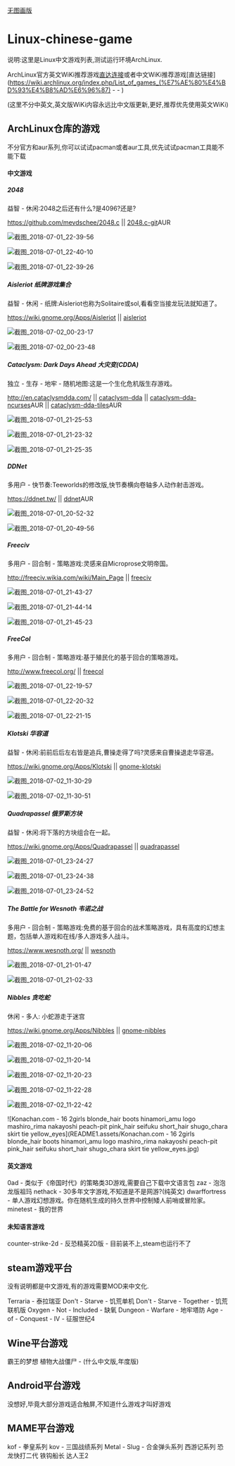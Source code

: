 [无图画版](README.md)

# Linux-chinese-game

说明:这里是Linux中文游戏列表,测试运行环境ArchLinux.

ArchLinux官方英文WiKi推荐游戏[直达连接](https://wiki.archlinux.org/index.php/List_of_games)或者中文WiKi推荐游戏[直达链接](https://wiki.archlinux.org/index.php/List_of_games_(%E7%AE%80%E4%BD%93%E4%B8%AD%E6%96%87) -  - )

(这里不分中英文,英文版WiKi内容永远比中文版更新,更好,推荐优先使用英文WiKi)



## ArchLinux仓库的游戏

不分官方和aur系列,你可以试试pacman或者aur工具,优先试试pacman工具能不能下载

#### 中文游戏



##### 2048	

益智 - 休闲:2048之后还有什么?是4096?还是?

https://github.com/mevdschee/2048.c || [2048.c-git](https://aur.archlinux.org/packages/2048.c-git/)AUR

![截图_2018-07-01_22-39-56](README1.assets/截图_2018-07-01_22-39-56.png)

![截图_2018-07-01_22-40-10](README1.assets/截图_2018-07-01_22-40-10.png)

![截图_2018-07-01_22-39-26](README1.assets/截图_2018-07-01_22-39-26.png)



##### Aisleriot	纸牌游戏集合

益智 - 休闲 - 纸牌:Aisleriot也称为Solitaire或sol,看看空当接龙玩法就知道了。

https://wiki.gnome.org/Apps/Aisleriot || [aisleriot](https://www.archlinux.org/packages/extra/x86_64/aisleriot/)

![截图_2018-07-02_00-23-17](README1.assets/截图_2018-07-02_00-23-17.png)

![截图_2018-07-02_00-23-48](README1.assets/截图_2018-07-02_00-23-48.png)



##### Cataclysm: Dark Days Ahead	大灾变(CDDA)

独立 - 生存 - 地牢 - 随机地图:这是一个生化危机版生存游戏。

<http://en.cataclysmdda.com/> || [cataclysm-dda](https://www.archlinux.org/packages/community/x86_64/cataclysm-dda/) || [cataclysm-dda-ncurses](https://aur.archlinux.org/packages/cataclysm-dda-ncurses/)AUR || [cataclysm-dda-tiles](https://aur.archlinux.org/packages/cataclysm-dda-tiles/)AUR

![截图_2018-07-01_21-25-53](README1.assets/截图_2018-07-01_21-25-53.png)

![截图_2018-07-01_21-23-32](README1.assets/截图_2018-07-01_21-23-32.png)

![截图_2018-07-01_21-25-35](README1.assets/截图_2018-07-01_21-25-35.png)



##### DDNet

多用户 - 快节奏:Teeworlds的修改版,快节奏横向卷轴多人动作射击游戏。

<https://ddnet.tw/> || [ddnet](https://aur.archlinux.org/packages/ddnet/)AUR

![截图_2018-07-01_20-52-32](README1.assets/截图_2018-07-01_20-52-32.png)

![截图_2018-07-01_20-49-56](README1.assets/截图_2018-07-01_20-49-56.png)



##### Freeciv

多用户 - 回合制 - 策略游戏:灵感来自Microprose文明帝国。

<http://freeciv.wikia.com/wiki/Main_Page> || [freeciv](https://www.archlinux.org/packages/extra/x86_64/freeciv/)

![截图_2018-07-01_21-43-27](README1.assets/截图_2018-07-01_21-43-27.png)

![截图_2018-07-01_21-44-14](README1.assets/截图_2018-07-01_21-44-14.png)

![截图_2018-07-01_21-45-23](README1.assets/截图_2018-07-01_21-45-23.png)



##### FreeCol	

多用户 - 回合制 - 策略游戏:基于殖民化的基于回合的策略游戏。

<http://www.freecol.org/> || [freecol](https://www.archlinux.org/packages/community/any/freecol/)

![截图_2018-07-01_22-19-57](README1.assets/截图_2018-07-01_22-19-57.png)

![截图_2018-07-01_22-20-32](README1.assets/截图_2018-07-01_22-20-32.png)

![截图_2018-07-01_22-21-15](README1.assets/截图_2018-07-01_22-21-15.png)



##### Klotski	华容道

益智 - 休闲:前前后后左右皆是追兵,曹操走得了吗?灵感来自曹操退走华容道。

https://wiki.gnome.org/Apps/Klotski || [gnome-klotski](https://www.archlinux.org/packages/extra/x86_64/gnome-klotski/)

![截图_2018-07-02_11-30-29](README1.assets/截图_2018-07-02_11-30-29.png)

![截图_2018-07-02_11-30-51](README1.assets/截图_2018-07-02_11-30-51.png)



##### Quadrapassel	俄罗斯方块

益智 - 休闲:将下落的方块组合在一起。

https://wiki.gnome.org/Apps/Quadrapassel || [quadrapassel](https://www.archlinux.org/packages/extra/x86_64/quadrapassel/)

![截图_2018-07-01_23-24-27](README1.assets/截图_2018-07-01_23-24-27.png)

![截图_2018-07-01_23-24-38](README1.assets/截图_2018-07-01_23-24-38.png)

![截图_2018-07-01_23-24-52](README1.assets/截图_2018-07-01_23-24-52.png)



##### The Battle for Wesnoth	韦诺之战

多用户 - 回合制 - 策略游戏:免费的基于回合的战术策略游戏，具有高度的幻想主题，包括单人游戏和在线/多人游戏多人战斗。

<https://www.wesnoth.org/> || [wesnoth](https://www.archlinux.org/packages/community/x86_64/wesnoth/)

![截图_2018-07-01_21-01-47](README1.assets/截图_2018-07-01_21-01-47.png)

![截图_2018-07-01_21-02-33](README1.assets/截图_2018-07-01_21-02-33.png)



##### Nibbles	贪吃蛇

休闲 - 多人: 小蛇游走于迷宫

https://wiki.gnome.org/Apps/Nibbles || [gnome-nibbles](https://www.archlinux.org/packages/extra/x86_64/gnome-nibbles/)

![截图_2018-07-02_11-20-06](README1.assets/截图_2018-07-02_11-20-06.png)

![截图_2018-07-02_11-20-14](README1.assets/截图_2018-07-02_11-20-14.png)

![截图_2018-07-02_11-20-23](README1.assets/截图_2018-07-02_11-20-23.png)

![截图_2018-07-02_11-22-28](README1.assets/截图_2018-07-02_11-22-28.png)

![截图_2018-07-02_11-22-42](README1.assets/截图_2018-07-02_11-22-42.png)









![Konachan.com - 16 2girls blonde_hair boots hinamori_amu logo mashiro_rima nakayoshi peach-pit pink_hair seifuku short_hair shugo_chara skirt tie yellow_eyes](README1.assets/Konachan.com - 16 2girls blonde_hair boots hinamori_amu logo mashiro_rima nakayoshi peach-pit pink_hair seifuku short_hair shugo_chara skirt tie yellow_eyes.jpg)












#### 英文游戏

 

0ad - 类似于《帝国时代》的策略类3D游戏,需要自己下载中文语言包
	zaz - 泡泡龙版祖玛
	nethack - 30多年文字游戏,不知道是不是网游?(纯英文)
	dwarffortress - 单人游戏幻想游戏。你在随机生成的持久世界中控制矮人前哨或冒险家。
	minetest - 我的世界





#### 未知语言游戏


counter-strike-2d - 反恐精英2D版 - 目前装不上,steam也运行不了



## steam游戏平台

没有说明都是中文游戏,有的游戏需要MOD来中文化.


Terraria - 泰拉瑞亚
Don't - Starve - 饥荒单机
Don't - Starve - Together - 饥荒联机版
Oxygen - Not - Included - 缺氧
Dungeon - Warfare - 地牢塔防
Age - of - Conquest - IV - 征服世纪4





## Wine平台游戏


霸王的梦想
植物大战僵尸 - (什么中文版,年度版)



## Android平台游戏

没想好,毕竟大部分游戏适合触屏,不知道什么游戏才叫好游戏





## MAME平台游戏


kof - 拳皇系列
kov - 三国战绩系列
Metal - Slug - 合金弹头系列
西游记系列
恐龙快打二代
铁钩船长
达人王2


